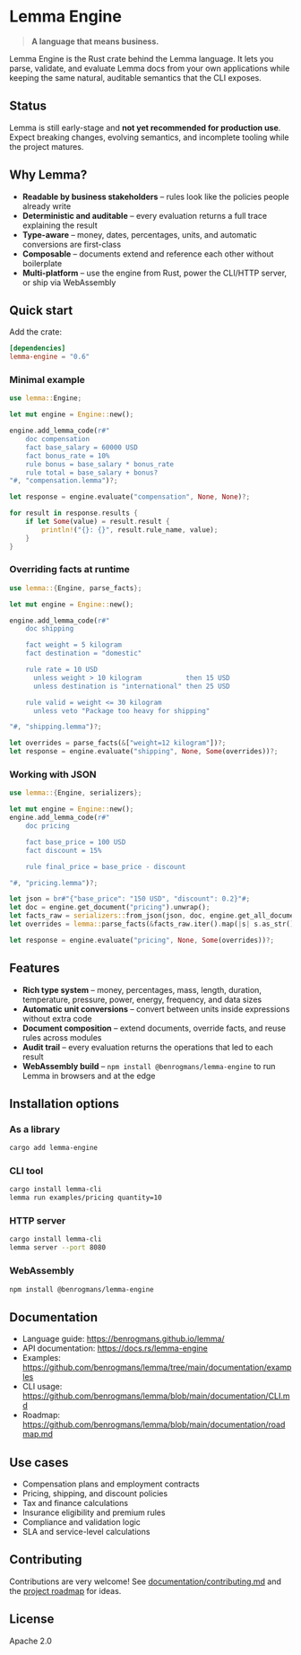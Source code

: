# Lemma Engine

> **A language that means business.**

Lemma Engine is the Rust crate behind the Lemma language. It lets you parse, validate, and evaluate Lemma docs from your own applications while keeping the same natural, auditable semantics that the CLI exposes.

## Status

Lemma is still early-stage and **not yet recommended for production use**. Expect breaking changes, evolving semantics, and incomplete tooling while the project matures.

## Why Lemma?

- **Readable by business stakeholders** – rules look like the policies people already write
- **Deterministic and auditable** – every evaluation returns a full trace explaining the result
- **Type-aware** – money, dates, percentages, units, and automatic conversions are first-class
- **Composable** – documents extend and reference each other without boilerplate
- **Multi-platform** – use the engine from Rust, power the CLI/HTTP server, or ship via WebAssembly

## Quick start

Add the crate:

```toml
[dependencies]
lemma-engine = "0.6"
```

### Minimal example

```rust
use lemma::Engine;

let mut engine = Engine::new();

engine.add_lemma_code(r#"
    doc compensation
    fact base_salary = 60000 USD
    fact bonus_rate = 10%
    rule bonus = base_salary * bonus_rate
    rule total = base_salary + bonus?
"#, "compensation.lemma")?;

let response = engine.evaluate("compensation", None, None)?;

for result in response.results {
    if let Some(value) = result.result {
        println!("{}: {}", result.rule_name, value);
    }
}
```

### Overriding facts at runtime

```rust
use lemma::{Engine, parse_facts};

let mut engine = Engine::new();

engine.add_lemma_code(r#"
    doc shipping

    fact weight = 5 kilogram
    fact destination = "domestic"

    rule rate = 10 USD
      unless weight > 10 kilogram           then 15 USD
      unless destination is "international" then 25 USD

    rule valid = weight <= 30 kilogram
      unless veto "Package too heavy for shipping"

"#, "shipping.lemma")?;

let overrides = parse_facts(&["weight=12 kilogram"])?;
let response = engine.evaluate("shipping", None, Some(overrides))?;
```

### Working with JSON

```rust
use lemma::{Engine, serializers};

let mut engine = Engine::new();
engine.add_lemma_code(r#"
    doc pricing

    fact base_price = 100 USD
    fact discount = 15%

    rule final_price = base_price - discount

"#, "pricing.lemma")?;

let json = br#"{"base_price": "150 USD", "discount": 0.2}"#;
let doc = engine.get_document("pricing").unwrap();
let facts_raw = serializers::from_json(json, doc, engine.get_all_documents())?;
let overrides = lemma::parse_facts(&facts_raw.iter().map(|s| s.as_str()).collect::<Vec<_>>())?;

let response = engine.evaluate("pricing", None, Some(overrides))?;
```

## Features

- **Rich type system** – money, percentages, mass, length, duration, temperature, pressure, power, energy, frequency, and data sizes
- **Automatic unit conversions** – convert between units inside expressions without extra code
- **Document composition** – extend documents, override facts, and reuse rules across modules
- **Audit trail** – every evaluation returns the operations that led to each result
- **WebAssembly build** – `npm install @benrogmans/lemma-engine` to run Lemma in browsers and at the edge

## Installation options

### As a library

```bash
cargo add lemma-engine
```

### CLI tool

```bash
cargo install lemma-cli
lemma run examples/pricing quantity=10
```

### HTTP server

```bash
cargo install lemma-cli
lemma server --port 8080
```

### WebAssembly

```bash
npm install @benrogmans/lemma-engine
```

## Documentation

- Language guide: <https://benrogmans.github.io/lemma/>
- API documentation: <https://docs.rs/lemma-engine>
- Examples: <https://github.com/benrogmans/lemma/tree/main/documentation/examples>
- CLI usage: <https://github.com/benrogmans/lemma/blob/main/documentation/CLI.md>
- Roadmap: <https://github.com/benrogmans/lemma/blob/main/documentation/roadmap.md>

## Use cases

- Compensation plans and employment contracts
- Pricing, shipping, and discount policies
- Tax and finance calculations
- Insurance eligibility and premium rules
- Compliance and validation logic
- SLA and service-level calculations

## Contributing

Contributions are very welcome! See [documentation/contributing.md](https://github.com/benrogmans/lemma/blob/main/documentation/contributing.md) and the [project roadmap](https://github.com/benrogmans/lemma/blob/main/documentation/roadmap.md) for ideas.

## License

Apache 2.0
